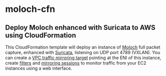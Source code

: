 # moloch-cfn
Deploy Moloch enhanced with Suricata to AWS using CloudFormation
----------------------------------------------------
This CloudFormation template will deploy an instance of [Moloch](https://molo.ch) full packet capture, enhanced with [Suricata](https://suricata-ids.org/), listening on UDP port 4789 (VXLAN).
You can create a [VPC traffic mirroring target](https://docs.aws.amazon.com/vpc/latest/mirroring/traffic-mirroring-target.html) pointing at the ENI of this instance, create [filters](https://docs.aws.amazon.com/vpc/latest/mirroring/traffic-mirroring-filter.html) and [mirroring sessions](https://docs.aws.amazon.com/vpc/latest/mirroring/traffic-mirroring-session.html) to monitor traffic from your EC2 instances using a web interface.
